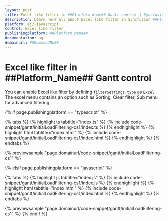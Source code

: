```yaml
---
layout: post
title: Excel like filter in ##Platform_Name## Gantt control | Syncfusion
description: Learn here all about Excel like filter in Syncfusion ##Platform_Name## Gantt control of Syncfusion Essential JS 2 and more.
platform: ej2-javascript
control: Excel like filter 
publishingplatform: ##Platform_Name##
documentation: ug
domainurl: ##DomainURL##
---
```


# Excel like filter in ##Platform_Name## Gantt control

You can enable Excel like filter by defining [`filterSettings.type`](https://ej2.syncfusion.com/documentation/api/gantt#filtersettings) as `Excel`. The excel menu contains an option such as Sorting, Clear filter, Sub menu for advanced filtering.

{% if page.publishingplatform == "typescript" %}

 {% tabs %}
{% highlight ts tabtitle="index.ts" %}
{% include code-snippet/gantt/initialLoadFiltering-cs1/index.ts %}
{% endhighlight %}
{% highlight html tabtitle="index.html" %}
{% include code-snippet/gantt/initialLoadFiltering-cs1/index.html %}
{% endhighlight %}
{% endtabs %}
        
{% previewsample "page.domainurl/code-snippet/gantt/initialLoadFiltering-cs1" %}

{% elsif page.publishingplatform == "javascript" %}

{% tabs %}
{% highlight js tabtitle="index.js" %}
{% include code-snippet/gantt/initialLoadFiltering-cs1/index.js %}
{% endhighlight %}
{% highlight html tabtitle="index.html" %}
{% include code-snippet/gantt/initialLoadFiltering-cs1/index.html %}
{% endhighlight %}
{% endtabs %}

{% previewsample "page.domainurl/code-snippet/gantt/initialLoadFiltering-cs1" %}
{% endif %}